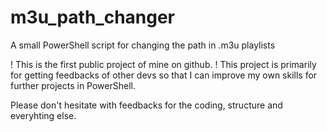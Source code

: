 # m3u_path_changer
A small PowerShell script for changing the path in .m3u playlists

! This is the first public project of mine on github. !
This project is primarily for getting feedbacks of other devs so that I can improve my own skills for further projects in PowerShell.

Please don't hesitate with feedbacks for the coding, structure and everyhting else.

